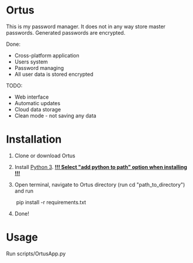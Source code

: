# Ortus

This is my password manager.
It does not in any way store master passwords.
Generated passwords are encrypted.

Done:

- Cross-platform application
- Users system
- Password managing
- All user data is stored encrypted

TODO:

- Web interface
- Automatic updates
- Cloud data storage
- Clean mode - not saving any data

# Installation

1. Clone or download Ortus

2. Install [Python 3](https://www.python.org/downloads/). **<u>!!! Select "add python to path" option when installing !!!</u>**

3. Open terminal, navigate to Ortus directory (run cd "path_to_directory") and run 

   ​	pip install -r requirements.txt

4. Done!

# Usage

Run scripts/OrtusApp.py